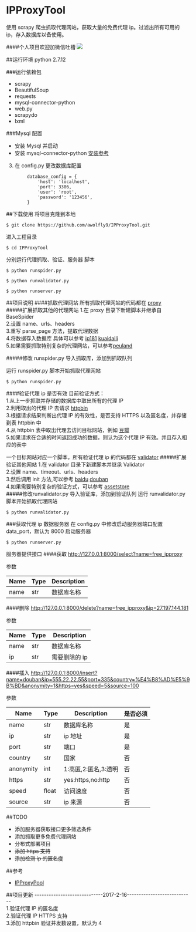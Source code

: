 # IPProxyTool
使用 scrapy 爬虫抓取代理网站，获取大量的免费代理 ip。过滤出所有可用的 ip，存入数据库以备使用。

####个人项目欢迎加微信吐槽
![](weixin.png)

##运行环境
python 2.7.12

###运行依赖包
* scrapy   
* BeautifulSoup
* requests
* mysql-connector-python
* web.py
* scrapydo
* lxml


###Mysql 配置	

* 安装 Mysql 并启动
* 安装 mysql-connector-python [安装参考](http://stackoverflow.com/questions/31748278/how-do-you-install-mysql-connector-python-development-version-through-pip)
3. 在 config.py 更改数据库配置
	
```
		database_config = {
    		'host': 'localhost',
    		'port': 3306,
    		'user': 'root',
    		'password': '123456',
		}
```

##下载使用
将项目克隆到本地

```
$ git clone https://github.com/awolfly9/IPProxyTool.git
```

进入工程目录

```
$ cd IPProxyTool
```

分别运行代理抓取、验证、服务器 脚本

```
$ python runspider.py 
```

```
$ python runvalidator.py 
```

```
$ python runserver.py
```

##项目说明
####抓取代理网站
所有抓取代理网站的代码都在 [proxy](https://github.com/awolfly9/IPProxyTool/tree/master/ipproxytool/spiders/proxy)<br/>
#####扩展抓取其他的代理网站
1.在 proxy 目录下新建脚本并继承自 BaseSpider <br/>
2.设置 name、urls、headers<br/>
3.重写 parse_page 方法，提取代理数据<br/>
4.将数据存入数据库 具体可以参考 [ip181](https://github.com/awolfly9/IPProxyTool/blob/master/ipproxytool/spiders/proxy/ip181.py)                 [kuaidaili](https://github.com/awolfly9/IPProxyTool/blob/master/ipproxytool/spiders/proxy/kuaidaili.py)<br/>
5.如果需要抓取特别复杂的代理网站，可以参考[peuland](https://github.com/awolfly9/IPProxyTool/blob/master/ipproxytool/spiders/proxy/peuland.py)<br/>

#####修改 runspider.py 导入抓取库，添加到抓取队列

运行 runspider.py 脚本开始抓取代理网站

```
$ python runspider.py
```

####验证代理 ip 是否有效
目前验证方式：<br>
1.从上一步抓取并存储的数据库中取出所有的代理 IP <br>
2.利用取出的代理 IP 去请求 [httpbin](http://httpbin.org/get?show_env=1)<br>
3.根据请求结果判断出代理 IP 的有效性，是否支持 HTTPS 以及匿名度，并存储到表 httpbin 中<br>
4.从 httpbin 表中取出代理去访问目标网站，例如 [豆瓣](https://www.douban.com/)<br>
5.如果请求在合适的时间返回成功的数据，则认为这个代理 IP 有效。并且存入相应的表中<br>

一个目标网站对应一个脚本，所有验证代理 ip 的代码都在 [validator](https://github.com/awolfly9/IPProxyTool/tree/master/ipproxytool/spiders/validator)
#####扩展验证其他网站
1.在 validator 目录下新建脚本并继承 Validator <br>
2.设置 name、timeout、urls、headers <br>
3.然后调用 init 方法,可以参考 [baidu](https://github.com/awolfly9/IPProxyTool/blob/master/ipproxytool/spiders/validator/baidu.py) [douban](https://github.com/awolfly9/IPProxyTool/blob/master/ipproxytool/spiders/validator/douban.py)<br>
4.如果需要特别复杂的验证方式，可以参考 [assetstore](https://github.com/awolfly9/IPProxyTool/blob/master/ipproxytool/spiders/validator/assetstore.py)<br>
#####修改runvalidator.py 导入验证库，添加到验证队列
运行 runvalidator.py 脚本开始抓取代理网站

```
$ python runvalidator.py
```

###获取代理 ip 数据服务器
在 config.py 中修改启动服务器端口配置 data_port，默认为 8000
启动服务器

```
$ python runserver.py
```

服务器提供接口
####获取
http://127.0.0.1:8000/select?name=free_ipproxy

参数

| Name | Type | Description |
| ----| ---- | ---- |
| name | str | 数据库名称 |

	
	

####删除 
http://127.0.0.1:8000/delete?name=free_ipproxy&ip=27.197.144.181

参数

| Name | Type | Description |
| ----| ---- | ---- |
| name | str | 数据库名称 |
| ip | str | 需要删除的 ip |

####插入
http://127.0.0.1:8000/insert?name=douban&ip=555.22.22.55&port=335&country=%E4%B8%AD%E5%9B%BD&anonymity=1&https=yes&speed=5&source=100

参数

| Name | Type | Description | 是否必须|
| ----| ---- | ---- | ----|
| name | str | 数据库名称 |是 |
| ip | str | ip 地址 | 是|
| port | str | 端口 |是|
| country | str | 国家 |否|
| anonymity | int | 1:高匿,2:匿名,3:透明  |否|
| https | str | yes:https,no:http |否|
| speed | float | 访问速度 |否|
| source | str | ip 来源 |否|


##TODO
* 添加服务器获取接口更多筛选条件
* 添加抓取更多免费代理网站
* 分布式部署项目
* ~~添加 https 支持~~
* ~~添加检测 ip 的匿名度~~


##参考
* [IPProxyPool](https://github.com/qiyeboy/IPProxyPool)


##项目更新
-----------------------------2017-2-16----------------------------<br> 
1.验证代理 IP 的匿名度<br>
2.验证代理 IP HTTPS 支持<br>
3.添加 httpbin 验证并发数设置，默认为 4











